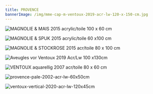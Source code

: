 ```yaml
---
title: PROVENCE
bannerImage: /img/mme-cap-m-ventoux-2019-acr-lw-120-x-150-cm.jpg
---
```

![MAGNOLIE & MAIS  2015  acrylic/toile 100 x 60 cm](/img/magnolie-mais-2015-acr-bw-100-x-60-cm-kopie.jpg "MAGNOLIE & MAIS  2015  acrylic/toile  100 x 60 cm")

![MAGNOLIE & SPUK  2015 acrylic/toile 60 x100 cm](/img/magnolie-spuk-2015-acr-bw-60-x-100-cm-kopie.jpg "MAGNOLIE & SPUK  2015  acrylic/toile 60 x 100 cm")

![](/img/magnolie-stockrose-2015-acr-bw-80-x-100-cm-kopie.jpg "MAGNOLIE & STOCKROSE  2015  acr/toile  80 x 100 cm")

![Aveugles vor Ventoux 2019 Acr/Lw 100 x130cm](/img/aveugles-ventoux-2019-frei-n.-p.breughel-acr-lw-.jpg "aveugles-ventoux-frei-n.p.breughel-2019-acr-lw-100x130cm")

![VENTOUX aquarellig  2007  acr/toile  80 x 60 cm](/img/9.-ventoux-aquarellig-80-x-60-cm-2007.jpg)

![](/img/37.-provence-pale-2002-60-x-50-cm.jpg "provence-pale-2002-acr-lw-60x50cm")

![](/img/ventoux-vertical-7.5.20-a-lw-ca-120-x-45-cm-.jpg "ventoux-vertical-2020-acr-lw-120x45cm")